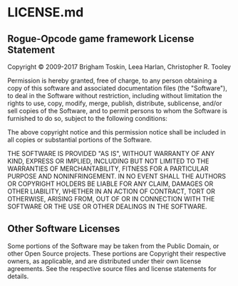 # LICENSE.md


## Rogue-Opcode game framework License Statement

Copyright © 2009-2017 Brigham Toskin, Leea Harlan, Christopher R. Tooley

Permission is hereby granted, free of charge, to any person obtaining a copy
of this software and associated documentation files (the "Software"), to deal
in the Software without restriction, including without limitation the rights
to use, copy, modify, merge, publish, distribute, sublicense, and/or sell
copies of the Software, and to permit persons to whom the Software is
furnished to do so, subject to the following conditions:

The above copyright notice and this permission notice shall be included in all
copies or substantial portions of the Software.

THE SOFTWARE IS PROVIDED "AS IS", WITHOUT WARRANTY OF ANY KIND, EXPRESS OR
IMPLIED, INCLUDING BUT NOT LIMITED TO THE WARRANTIES OF MERCHANTABILITY,
FITNESS FOR A PARTICULAR PURPOSE AND NONINFRINGEMENT. IN NO EVENT SHALL THE
AUTHORS OR COPYRIGHT HOLDERS BE LIABLE FOR ANY CLAIM, DAMAGES OR OTHER
LIABILITY, WHETHER IN AN ACTION OF CONTRACT, TORT OR OTHERWISE, ARISING FROM,
OUT OF OR IN CONNECTION WITH THE SOFTWARE OR THE USE OR OTHER DEALINGS IN
THE SOFTWARE.


## Other Software Licenses

Some portions of the Software may be taken from the Public Domain, or other Open
Source projects. These portions are Copyright their respective owners, as
applicable, and are distributed under their own license agreements. See the
respective source files and license statements for details.
